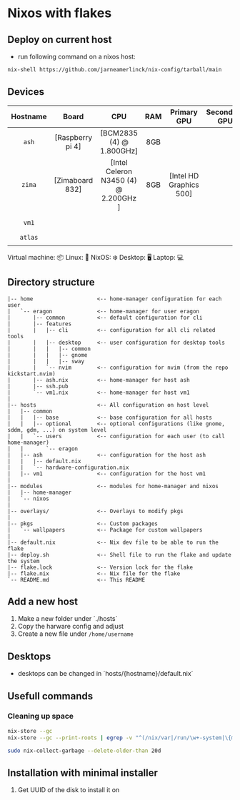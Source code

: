# Nixos with flakes

## Deploy on current host

- run following command on a nixos host:

```bash
nix-shell https://github.com/jarneamerlinck/nix-config/tarball/main
```

## Devices

| Hostname  |      Board       |                  CPU                  |  RAM  |       Primary GPU       | Secondary GPU | Role  |  OS   | State |
| :-------: | :--------------: | :-----------------------------------: | :---: | :---------------------: | :-----------: | :---: | :---: | :---: |
|  `ash`    | [Raspberry pi 4] |       [BCM2835 (4) @ 1.800GHz]        |  8GB  |                         |               |   🖥️  |   ❄️  |   ✅   |
|  `zima`   | [Zimaboard 832]  | [Intel Celeron N3450 (4) @ 2.200GHz ] |  8GB  | [Intel HD Graphics 500] |               |   🖥️  |   🐧 |   ✅   |
||
|  `vm1`    |                  |                                       |       |                         |               |   📦  |   ❄️  |   ✅   |
|  `atlas`  |                  |                                       |       |                         |               |   📦  |   ❄️  |   ✅   |


Virtual machine: 📦
Linux: 🐧
NixOS: ❄️
Desktop: 🖥️
Laptop: 💻️

## Directory structure

```
|-- home                    <-- home-manager configuration for each user
|   `-- eragon              <-- home-manager for user eragon
|       |-- common          <-- default configuration for cli
|       |-- features
|       |   |-- cli         <-- configuration for all cli related tools
|       |   |-- desktop     <-- user configuration for desktop tools
|       |   |   |-- common
|       |   |   |-- gnome
|       |   |   |-- sway
|       |   `-- nvim        <-- configuration for nvim (from the repo kickstart.nvim)
|       |-- ash.nix         <-- home-manager for host ash
|       |-- ssh.pub
|       `-- vm1.nix         <-- home-manager for host vm1
|
|-- hosts                   <-- All configuration on host level
|   |-- common
|   |   |-- base            <-- base configuration for all hosts
|   |   |-- optional        <-- optional configurations (like gnome, sddm, gdm, ...) on system level
|   |   `-- users           <-- configuration for each user (to call home-manager)
|   |       `-- eragon
|   |-- ash                 <-- configuration for the host ash
|   |   |-- default.nix
|   |   `-- hardware-configuration.nix
|   |-- vm1                 <-- configuration for the host vm1
|
|-- modules                 <-- modules for home-manager and nixos
|   |-- home-manager
|   `-- nixos
|
|-- overlays/               <-- Overlays to modify pkgs
|
|-- pkgs                    <-- Custom packages
|   `-- wallpapers          <-- Package for custom wallpapers
|
|-- default.nix             <-- Nix dev file to be able to run the flake
|-- deploy.sh               <-- Shell file to run the flake and update the system
|-- flake.lock              <-- Version lock for the flake
|-- flake.nix               <-- Nix file for the flake
`-- README.md               <-- This README
```

## Add a new host

1. Make a new folder under ´./hosts´
2. Copy the harware config and adjust
3. Create a new file under `/home/username`

## Desktops

- desktops can be changed in ´hosts/{hostname}/default.nix´

## Usefull commands

### Cleaning up space

```bash
nix-store --gc
nix-store --gc --print-roots | egrep -v "^(/nix/var|/run/\w+-system|\{memory|/proc)"

sudo nix-collect-garbage --delete-older-than 20d
```

## Installation with minimal installer

1. Get UUID of the disk to install it on


```bash

```

